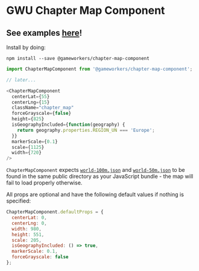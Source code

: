 # GWU Chapter Map Component

## See examples [here](https://gameworkers.github.io/chapter-map-component)!

Install by doing:

```console
npm install --save @gameworkers/chapter-map-component
```

```js
import ChapterMapComponent from '@gameworkers/chapter-map-component';

// later...

<ChapterMapComponent
  centerLat={55}
  centerLng={15}
  className="chapter_map"
  forceGrayscale={false}
  height={825}
  isGeographyIncluded={function(geography) {
    return geography.properties.REGION_UN === 'Europe';
  }}
  markerScale={0.1}
  scale={1125}
  width={720}
/>
```

`ChapterMapComponent` expects [`world-100m.json`](/src/world-110m.json) and [`world-50m.json`](/src/world-50m.json) to be found in the same public directory as your JavaScript bundle - the map will fail to load properly otherwise.

All props are optional and have the following default values if nothing is specified:

```js
ChapterMapComponent.defaultProps = {
  centerLat: 0,
  centerLng: 0,
  width: 980,
  height: 551,
  scale: 205,
  isGeographyIncluded: () => true,
  markerScale: 0.1,
  forceGrayscale: false
};
```
